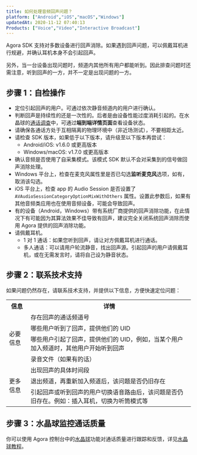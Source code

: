 ```yaml
---
title: 如何处理音频回声问题？
platform: ["Android","iOS","macOS","Windows"]
updatedAt: 2020-11-12 07:40:13
Products: ["Voice","Video","Interactive Broadcast"]
---
```

Agora SDK 支持对多数设备进行回声消除。如果遇到回声问题，可以佩戴耳机进行规避，并确认耳机本身不会引起回声。

另外，当一台设备出现问题时，频道内其他所有用户都能听到。因此排查问题时还需注意，听到回声的一方，并不一定是出现问题的一方。

## 步骤 1：自检操作

* 定位引起回声的用户。可通过依次静音频道内的用户进行确认。
* 判断回声是持续性的还是一次性的。后者是由设备性能过度消耗引起的。在水晶球的[通话调查](https://docs.agora.io/cn/Agora%20Platform/aa_call_search?platform=All%20Platforms#%E5%88%86%E6%9E%90%E9%80%9A%E8%AF%9D%E8%B4%A8%E9%87%8F%E9%97%AE%E9%A2%98)中，可通过**端到端详情页面**查看设备状态。
* 请确保各通话方处于互相隔离的物理环境中（非近场测试），不要相距太近。
* 请检查 SDK 版本，如果低于以下版本，请升级至以下版本再尝试：
	* Android/iOS: v1.6.0 或更高版本
	* Windows/macOS: v1.7.0 或更高版本
* 确认音频是否使用了自采集模式。该模式 SDK 默认不会对采集到的信号做回声消除处理。
* Windows 平台上，检查在麦克风属性里是否已勾选**监听麦克风**选项，如有，取消该勾选。
* iOS 平台上，检查 app 的 Audio Session 是否设置了 `AVAudioSessionCategoryOptionMixWithOthers` 属性。设置此参数后，如果有其他音频类应用也在使用音频设备，可能会导致回声。
* 有的设备（Android，Windows）带有系统厂商提供的回声消除功能，在此情况下有可能因为其算法效果不佳导致有回声，建议完全关闭系统回声消除而使用 Agora 提供的回声消除功能。
* 请佩戴耳机。
	* 1 对 1 通话：如果您听到回声，请让对方佩戴耳机进行通话。
	* 多人通话：可以请用户轮流静音，找出回声源。引起回声的用户请佩戴耳机，或在无需发言时，请将自己设为静音状态。

## 步骤 2：联系技术支持

如果问题仍然存在，请联系技术支持，并提供以下信息，方便快速定位问题：

<table>
  <tr>
    <th>信息</th>
    <th>详情</th>
  </tr>
  <tr>
    <td rowspan="4">必要信息</td>
    <td>存在回声的通话频道号</td>
  </tr>
  <tr>
    <td>哪些用户听到了回声，提供他们的 UID</td>
  </tr>
  <tr>
    <td>哪些用户引起了回声，提供他们的 UID，例如，当某个用户加入频道时，其他用户开始听到回声</td>
  </tr>
  <tr>
    <td>录音文件（如果有的话）</td>
  </tr>
  <tr>
    <td rowspan="3">更多信息</td>
    <td>出现回声的具体时间段</td>
  </tr>
  <tr>
    <td>退出频道，再重新加入频道后，该问题是否仍旧存在</td>
  </tr>
  <tr>
    <td>引起回声或听到回声的用户切换语音路由后，该问题是否仍旧存在。例如：插入耳机，切换为听筒模式等</td>
  </tr>
</table>

## 步骤 3：水晶球监控通话质量

你可以使用 Agora 控制台中的[水晶球](https://dashboard.agora.io/analytics/call/search)功能对通话质量进行跟踪和反馈，详见[水晶球教程](https://dashboard.agora.io/analytics/call/tutorial?_ga=2.197716463.1125435494.1542623251-764614247.1539586349)。
